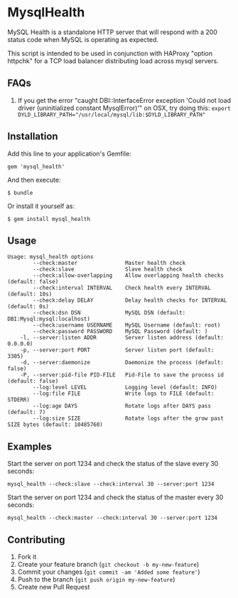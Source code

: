 # MysqlHealth

MySQL Health is a standalone HTTP server that will respond with a 200 status code when MySQL is operating as expected. 

This script is intended to be used in conjunction with HAProxy "option httpchk" for a TCP load balancer distributing load across mysql servers.

## FAQs

1. If you get the error "caught DBI::InterfaceError exception 'Could not load driver (uninitialized constant MysqlError)'" on OSX, try doing this:
`export DYLD_LIBRARY_PATH="/usr/local/mysql/lib:$DYLD_LIBRARY_PATH"`


## Installation

Add this line to your application's Gemfile:

    gem 'mysql_health'

And then execute:

    $ bundle

Or install it yourself as:

    $ gem install mysql_health

## Usage

    Usage: mysql_health options
            --check:master               Master health check
            --check:slave                Slave health check
            --check:allow-overlapping    Allow overlapping health checks (default: false)
            --check:interval INTERVAL    Check health every INTERVAL (default: 10s)
            --check:delay DELAY          Delay health checks for INTERVAL (default: 0s)
            --check:dsn DSN              MySQL DSN (default: DBI:Mysql:mysql:localhost)
            --check:username USERNAME    MySQL Username (default: root)
            --check:password PASSWORD    MySQL Password (default: )
        -l, --server:listen ADDR         Server listen address (default: 0.0.0.0)
        -p, --server:port PORT           Server listen port (default: 3305)
        -d, --server:daemonize           Daemonize the process (default: false)
        -P, --server:pid-file PID-FILE   Pid-File to save the process id (default: false)
            --log:level LEVEL            Logging level (default: INFO)
            --log:file FILE              Write logs to FILE (default: STDERR)
            --log:age DAYS               Rotate logs after DAYS pass (default: 7)
            --log:size SIZE              Rotate logs after the grow past SIZE bytes (default: 10485760)

## Examples

Start the server on port 1234 and check the status of the slave every 30 seconds:

    mysql_health --check:slave --check:interval 30 --server:port 1234

Start the server on port 1234 and check the status of the master every 30 seconds:

    mysql_health --check:master --check:interval 30 --server:port 1234

## Contributing

1. Fork it
2. Create your feature branch (`git checkout -b my-new-feature`)
3. Commit your changes (`git commit -am 'Added some feature'`)
4. Push to the branch (`git push origin my-new-feature`)
5. Create new Pull Request
